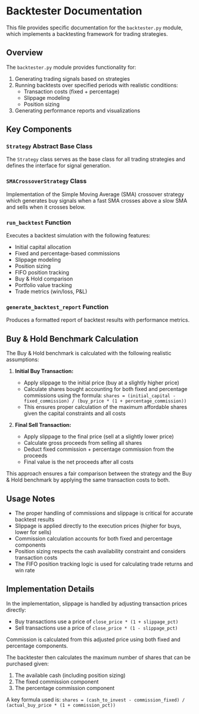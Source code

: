 # Backtester Documentation

This file provides specific documentation for the `backtester.py` module, which implements a backtesting framework for trading strategies.

## Overview

The `backtester.py` module provides functionality for:

1. Generating trading signals based on strategies
2. Running backtests over specified periods with realistic conditions:
   - Transaction costs (fixed + percentage)
   - Slippage modeling
   - Position sizing
3. Generating performance reports and visualizations

## Key Components

### `Strategy` Abstract Base Class

The `Strategy` class serves as the base class for all trading strategies and defines the interface for signal generation.

### `SMACrossoverStrategy` Class

Implementation of the Simple Moving Average (SMA) crossover strategy which generates buy signals when a fast SMA crosses above a slow SMA and sells when it crosses below.

### `run_backtest` Function

Executes a backtest simulation with the following features:
- Initial capital allocation
- Fixed and percentage-based commissions
- Slippage modeling
- Position sizing
- FIFO position tracking
- Buy & Hold comparison
- Portfolio value tracking
- Trade metrics (win/loss, P&L)

### `generate_backtest_report` Function

Produces a formatted report of backtest results with performance metrics.

## Buy & Hold Benchmark Calculation

The Buy & Hold benchmark is calculated with the following realistic assumptions:

1. **Initial Buy Transaction:**
   - Apply slippage to the initial price (buy at a slightly higher price)
   - Calculate shares bought accounting for both fixed and percentage commissions using the formula:
     `shares = (initial_capital - fixed_commission) / (buy_price * (1 + percentage_commission))`
   - This ensures proper calculation of the maximum affordable shares given the capital constraints and all costs

2. **Final Sell Transaction:**
   - Apply slippage to the final price (sell at a slightly lower price)
   - Calculate gross proceeds from selling all shares
   - Deduct fixed commission + percentage commission from the proceeds
   - Final value is the net proceeds after all costs

This approach ensures a fair comparison between the strategy and the Buy & Hold benchmark by applying the same transaction costs to both.

## Usage Notes

- The proper handling of commissions and slippage is critical for accurate backtest results
- Slippage is applied directly to the execution prices (higher for buys, lower for sells)
- Commission calculation accounts for both fixed and percentage components
- Position sizing respects the cash availability constraint and considers transaction costs
- The FIFO position tracking logic is used for calculating trade returns and win rate

## Implementation Details

In the implementation, slippage is handled by adjusting transaction prices directly:
- Buy transactions use a price of `close_price * (1 + slippage_pct)`
- Sell transactions use a price of `close_price * (1 - slippage_pct)`

Commission is calculated from this adjusted price using both fixed and percentage components.

The backtester then calculates the maximum number of shares that can be purchased given:
1. The available cash (including position sizing)
2. The fixed commission component
3. The percentage commission component

A key formula used is:
`shares = (cash_to_invest - commission_fixed) / (actual_buy_price * (1 + commission_pct))`
